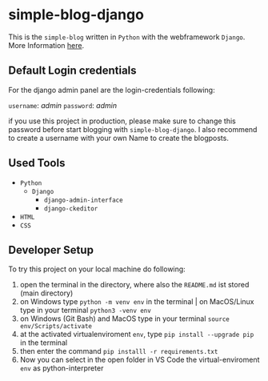 # simple-blog-django

This is the `simple-blog` written in `Python` with the webframework `Django`. More Information <a href="https://haudraufhaun.github.io/2020/07/23/simple-blog.html">here</a>.

## Default Login credentials

For the django admin panel are the login-credentials following:

`username`: _admin_
`password`: _admin_

if you use this project in production, please make sure to change this password before start blogging with `simple-blog-django`.
I also recommend to create a username with your own Name to create the blogposts.

## Used Tools

- `Python`
  - `Django`
    - `django-admin-interface`
    - `django-ckeditor`
- `HTML`
- `CSS`

## Developer Setup

To try this project on your local machine do following:

1. open the terminal in the directory, where also the `README.md` ist stored (main directory)
2. on Windows type `python -m venv env` in the terminal | on MacOS/Linux type in your terminal `python3 -venv env`
3. on Windows (Git Bash) and MacOS type in your terminal `source env/Scripts/activate`
4. at the activated virtualenviroment `env`, type `pip install --upgrade pip` in the terminal
5. then enter the command `pip installl -r requirements.txt`
6. Now you can select in the open folder in VS Code the virtual-enviroment `env` as python-interpreter
